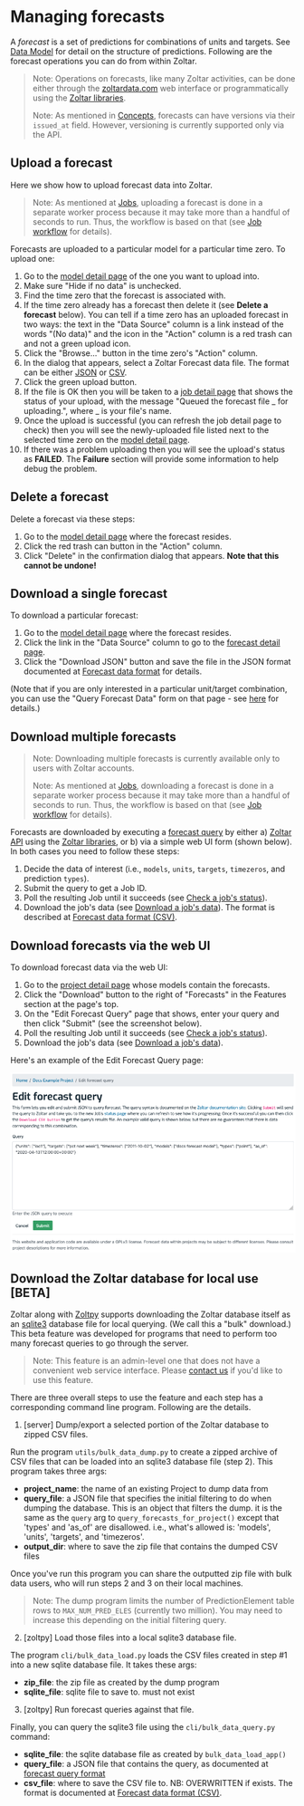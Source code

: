 # Managing forecasts

A _forecast_ is a set of predictions for combinations of units and targets. See [Data Model](DataModel.md) for detail on the structure of predictions. Following are the forecast operations you can do from within Zoltar.

> Note: Operations on forecasts, like many Zoltar activities, can be done either through the [zoltardata.com](https://www.zoltardata.com/) web interface or programmatically using the [Zoltar libraries](ApiIntro.md).
>
> Note: As mentioned in [Concepts](Concepts.md), forecasts can have versions via their `issued_at` field. However, versioning is currently supported only via the API.


## Upload a forecast

Here we show how to upload forecast data into Zoltar.

> Note: As mentioned at [Jobs](Jobs.md), uploading a forecast is done in a separate worker process because it may take more than a handful of seconds to run. Thus, the workflow is based on that (see [Job workflow](Jobs.md#workflow) for details).


Forecasts are uploaded to a particular model for a particular time zero. To upload one:

1. Go to the [model detail page](ModelDetailPage.md) of the one you want to upload into.
1. Make sure "Hide if no data" is unchecked.
1. Find the time zero that the forecast is associated with.
1. If the time zero already has a forecast then delete it (see **Delete a forecast** below). You can tell if a time zero has an uploaded forecast in two ways: the text in the "Data Source" column is a link instead of the words "(No data)" and the icon in the "Action" column is a red trash can and not a green upload icon.
1. Click the "Browse..." button in the time zero's "Action" column.
1. In the dialog that appears, select a Zoltar Forecast data file. The format can be either [JSON](FileFormats.md#forecast-data-format-json) or [CSV](FileFormats.md#forecast-data-format-csv).
1. Click the green upload button.
1. If the file is OK then you will be taken to a [job detail page](Jobs.md#check-a-jobs-status) that shows the status of your upload, with the message "Queued the forecast file _ for uploading.", where _ is your file's name.
1. Once the upload is successful (you can refresh the job detail page to check) then you will see the newly-uploaded file listed next to the selected time zero on the [model detail page](ModelDetailPage.md).
1. If there was a problem uploading then you will see the upload's status as **FAILED**. The **Failure** section will provide some information to help debug the problem.


## Delete a forecast

Delete a forecast via these steps:

1. Go to the [model detail page](ModelDetailPage.md) where the forecast resides.
1. Click the red trash can button in the "Action" column.
1. Click "Delete" in the confirmation dialog that appears. **Note that this cannot be undone!**


## Download a single forecast

To download a particular forecast:

1. Go to the [model detail page](ModelDetailPage.md) where the forecast resides.
1. Click the link in the "Data Source" column to go to the [forecast detail page](ForecastDetailPage.md).
1. Click the "Download JSON" button and save the file in the JSON format documented at [Forecast data format](FileFormats.md#forecast-data-file-format-json) for details.

(Note that if you are only interested in a particular unit/target combination, you can use the "Query Forecast Data" form on that page - see [here](ForecastDetailPage.md#query-form-and-results) for details.)


## Download multiple forecasts

> Note: Downloading multiple forecasts is currently available only to users with Zoltar accounts.
>
> Note: As mentioned at [Jobs](Jobs.md), downloading a forecast is done in a separate worker process because it may take more than a handful of seconds to run. Thus, the workflow is based on that (see [Job workflow](Jobs.md#workflow) for details).

Forecasts are downloaded by executing a [forecast query](ForecastQueryFormat.md) by either a) [Zoltar API](Api.md) using the [Zoltar libraries](ApiIntro.md), or b) via a simple web UI form (shown below). In both cases you need to follow these steps:
 
 1. Decide the data of interest (i.e., `models`, `units`, `targets`, `timezeros`, and prediction `types`).
 1. Submit the query to get a Job ID.
 1. Poll the resulting Job until it succeeds (see [Check a job's status](Jobs.md#check-a-jobs-status)).
 1. Download the job's data (see [Download a job's data](Jobs.md#download-a-jobs-data)). The format is described at [Forecast data format (CSV)](FileFormats.md#forecast-data-format-csv).
 
 
## Download forecasts via the web UI
 
To download forecast data via the web UI:
 
 1. Go to the [project detail page](ProjectDetailPage.md) whose models contain the forecasts. 
 1. Click the "Download" button to the right of "Forecasts" in the Features section at the page's top.
 1. On the "Edit Forecast Query" page that shows, enter your query and then click "Submit" (see the screenshot below).
 1. Poll the resulting Job until it succeeds (see [Check a job's status](Jobs.md#check-a-jobs-status)).
 1. Download the job's data (see [Download a job's data](Jobs.md#download-a-jobs-data)).


Here's an example of the Edit Forecast Query page:

![Query forecasts page](img/query-forecasts.png "Query forecasts page")


## Download the Zoltar database for local use [BETA]

Zoltar along with [Zoltpy](ApiIntro.md) supports downloading the Zoltar database itself as an [sqlite3](https://www.sqlite.org/index.html) database file for local querying. (We call this a "bulk" download.) This beta feature was developed for programs that need to perform too many forecast queries to go through the server.

> Note: This feature is an admin-level one that does not have a convenient web service interface. Please [contact us](index.md#contact) if you'd like to use this feature.

There are three overall steps to use the feature and each step has a corresponding command line program. Following are the details.


1) [server] Dump/export a selected portion of the Zoltar database to zipped CSV files.

Run the program `utils/bulk_data_dump.py` to create a zipped archive of CSV files that can be loaded into an sqlite3 database file (step 2). This program takes three args:

- **project_name**: the name of an existing Project to dump data from
- **query_file**: a JSON file that specifies the initial filtering to do when dumping the database. This is an object that filters the dump. it is the same as the `query` arg to `query_forecasts_for_project()` except that 'types' and 'as_of' are disallowed. i.e., what's allowed is: 'models', 'units', 'targets', and 'timezeros'.
- **output_dir**: where to save the zip file that contains the dumped CSV files

Once you've run this program you can share the outputted zip file with bulk data users, who will run steps 2 and 3 on their local machines.

> Note: The dump program limits the number of PredictionElement table rows to `MAX_NUM_PRED_ELES` (currently two million). You may need to increase this depending on the initial filtering query. 


2) [zoltpy] Load those files into a local sqlite3 database file.

The program `cli/bulk_data_load.py` loads the CSV files created in step #1 into a new sqlite database file. It takes these args:

- **zip_file**: the zip file as created by the dump program
- **sqlite_file**: sqlite file to save to. must not exist


3) [zoltpy] Run forecast queries against that file.

Finally, you can query the sqlite3 file using the `cli/bulk_data_query.py` command:

- **sqlite_file**: the sqlite database file as created by `bulk_data_load_app()`
- **query_file**: a JSON file that contains the query, as documented at [forecast query format](ForecastQueryFormat.md)
- **csv_file**: where to save the CSV file to. NB: OVERWRITTEN if exists. The format is documented at [Forecast data format (CSV)](FileFormats.md#forecast-data-format-csv).
